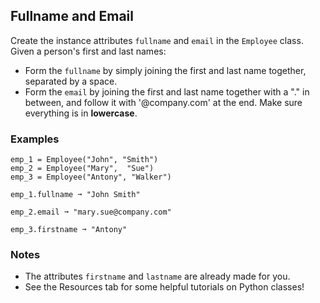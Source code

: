 ## Fullname and Email
Create the instance attributes `fullname` and `email` in the `Employee` class. Given a person's first and last names:
* Form the `fullname` by simply joining the first and last name together, separated by a space.
* Form the `email` by joining the first and last name together with a "." in between, and follow it with '@company.com' at the end. Make sure everything is in **lowercase**.

### Examples
```
emp_1 = Employee("John", "Smith")
emp_2 = Employee("Mary",  "Sue")
emp_3 = Employee("Antony", "Walker")

emp_1.fullname ➞ "John Smith"

emp_2.email ➞ "mary.sue@company.com"

emp_3.firstname ➞ "Antony"
```

### Notes
* The attributes `firstname` and `lastname` are already made for you.
* See the Resources tab for some helpful tutorials on Python classes!
